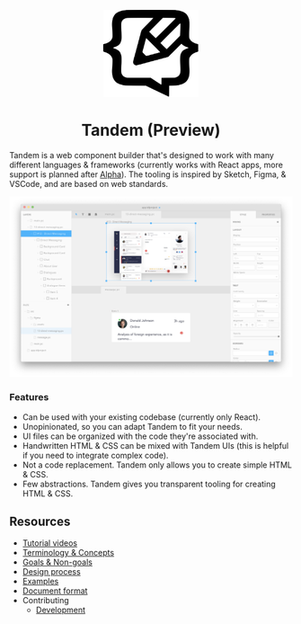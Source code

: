 <p align="center">
  <img src="assets/logo.svg" width="170px">
  <h1 align="center">Tandem (Preview)</h1>
</p>

Tandem is a web component builder that's designed to work with many different languages & frameworks (currently works with React apps, more support is planned after [Alpha](https://github.com/tandemcode/tandem/projects/10)). The tooling is inspired by Sketch, Figma, & VSCode, and are based on web standards.

![Split view](./assets/screenshots/v10.1.7.png)

### Features

- Can be used with your existing codebase (currently only React). 
- Unopinionated, so you can adapt Tandem to fit your needs.
- UI files can be organized with the code they're associated with. 
- Handwritten HTML & CSS can be mixed with Tandem UIs (this is helpful if you need to integrate complex code). 
- Not a code replacement. Tandem only allows you to create simple HTML & CSS.
- Few abstractions. Tandem gives you transparent tooling for creating HTML & CSS.

## Resources

- [Tutorial videos](https://www.youtube.com/playlist?list=PLCNS_PVbhoSXOrjiJQP7ZjZJ4YHULnB2y)
- [Terminology & Concepts](./docs/concepts.md)
- [Goals & Non-goals](./docs/goals.md)
- [Design process](./docs/design-process.md)
- [Examples](https://github.com/tandemcode/examples)
- [Document format](./docs/document-format.md)
- Contributing
  - [Development](./docs/contributing/development.md)
